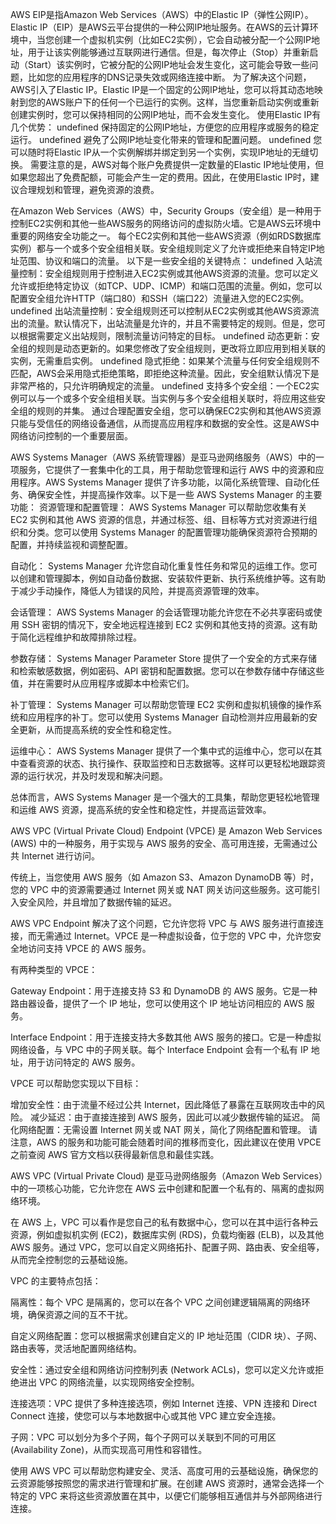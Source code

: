 AWS EIP是指Amazon Web Services（AWS）中的Elastic IP（弹性公网IP）。
Elastic IP（EIP）是AWS云平台提供的一种公网IP地址服务。在AWS的云计算环境中，当您创建一个虚拟机实例（比如EC2实例），它会自动被分配一个公网IP地址，用于让该实例能够通过互联网进行通信。但是，每次停止（Stop）并重新启动（Start）该实例时，它被分配的公网IP地址会发生变化，这可能会导致一些问题，比如您的应用程序的DNS记录失效或网络连接中断。
为了解决这个问题，AWS引入了Elastic IP。Elastic IP是一个固定的公网IP地址，您可以将其动态地映射到您的AWS账户下的任何一个已运行的实例。这样，当您重新启动实例或重新创建实例时，您可以保持相同的公网IP地址，而不会发生变化。
使用Elastic IP有几个优势：
undefined 保持固定的公网IP地址，方便您的应用程序或服务的稳定运行。
undefined 避免了公网IP地址变化带来的管理和配置问题。
undefined 您可以随时将Elastic IP从一个实例解绑并绑定到另一个实例，实现IP地址的无缝切换。
需要注意的是，AWS对每个账户免费提供一定数量的Elastic IP地址使用，但如果您超出了免费配额，可能会产生一定的费用。因此，在使用Elastic IP时，建议合理规划和管理，避免资源的浪费。


在Amazon Web Services（AWS）中，Security Groups（安全组）是一种用于控制EC2实例和其他一些AWS服务的网络访问的虚拟防火墙。它是AWS云环境中重要的网络安全功能之一。
每个EC2实例和其他一些AWS资源（例如RDS数据库实例）都与一个或多个安全组相关联。安全组规则定义了允许或拒绝来自特定IP地址范围、协议和端口的流量。
以下是一些安全组的关键特点：
undefined 入站流量控制：安全组规则用于控制进入EC2实例或其他AWS资源的流量。您可以定义允许或拒绝特定协议（如TCP、UDP、ICMP）和端口范围的流量。例如，您可以配置安全组允许HTTP（端口80）和SSH（端口22）流量进入您的EC2实例。
undefined 出站流量控制：安全组规则还可以控制从EC2实例或其他AWS资源流出的流量。默认情况下，出站流量是允许的，并且不需要特定的规则。但是，您可以根据需要定义出站规则，限制流量访问特定的目标。
undefined 动态更新：安全组的规则是动态更新的。如果您修改了安全组规则，更改将立即应用到相关联的实例，无需重启实例。
undefined 隐式拒绝：如果某个流量与任何安全组规则不匹配，AWS会采用隐式拒绝策略，即拒绝这种流量。因此，安全组默认情况下是非常严格的，只允许明确规定的流量。
undefined 支持多个安全组：一个EC2实例可以与一个或多个安全组相关联。当实例与多个安全组相关联时，将应用这些安全组的规则的并集。
通过合理配置安全组，您可以确保EC2实例和其他AWS资源只能与受信任的网络设备通信，从而提高应用程序和数据的安全性。这是AWS中网络访问控制的一个重要层面。

AWS Systems Manager（AWS 系统管理器）是亚马逊网络服务（AWS）中的一项服务，它提供了一套集中化的工具，用于帮助您管理和运行 AWS 中的资源和应用程序。AWS Systems Manager 提供了许多功能，以简化系统管理、自动化任务、确保安全性，并提高操作效率。以下是一些 AWS Systems Manager 的主要功能：
资源管理和配置管理： AWS Systems Manager 可以帮助您收集有关 EC2 实例和其他 AWS 资源的信息，并通过标签、组、目标等方式对资源进行组织和分类。您可以使用 Systems Manager 的配置管理功能确保资源符合预期的配置，并持续监视和调整配置。

自动化： Systems Manager 允许您自动化重复性任务和常见的运维工作。您可以创建和管理脚本，例如自动备份数据、安装软件更新、执行系统维护等。这有助于减少手动操作，降低人为错误的风险，并提高资源管理的效率。

会话管理： AWS Systems Manager 的会话管理功能允许您在不必共享密码或使用 SSH 密钥的情况下，安全地远程连接到 EC2 实例和其他支持的资源。这有助于简化远程维护和故障排除过程。

参数存储： Systems Manager Parameter Store 提供了一个安全的方式来存储和检索敏感数据，例如密码、API 密钥和配置数据。您可以在参数存储中存储这些值，并在需要时从应用程序或脚本中检索它们。

补丁管理： Systems Manager 可以帮助您管理 EC2 实例和虚拟机镜像的操作系统和应用程序的补丁。您可以使用 Systems Manager 自动检测并应用最新的安全更新，从而提高系统的安全性和稳定性。

运维中心： AWS Systems Manager 提供了一个集中式的运维中心，您可以在其中查看资源的状态、执行操作、获取监控和日志数据等。这样可以更轻松地跟踪资源的运行状况，并及时发现和解决问题。

总体而言，AWS Systems Manager 是一个强大的工具集，帮助您更轻松地管理和运维 AWS 资源，提高系统的安全性和稳定性，并提高运营效率。



AWS VPC (Virtual Private Cloud) Endpoint (VPCE) 是 Amazon Web Services (AWS) 中的一种服务，用于实现与 AWS 服务的安全、高可用连接，无需通过公共 Internet 进行访问。

传统上，当您使用 AWS 服务（如 Amazon S3、Amazon DynamoDB 等）时，您的 VPC 中的资源需要通过 Internet 网关或 NAT 网关访问这些服务。这可能引入安全风险，并且增加了数据传输的延迟。

AWS VPC Endpoint 解决了这个问题，它允许您将 VPC 与 AWS 服务进行直接连接，而无需通过 Internet。VPCE 是一种虚拟设备，位于您的 VPC 中，允许您安全地访问支持 VPCE 的 AWS 服务。

有两种类型的 VPCE：

Gateway Endpoint：用于连接支持 S3 和 DynamoDB 的 AWS 服务。它是一种路由器设备，提供了一个 IP 地址，您可以使用这个 IP 地址访问相应的 AWS 服务。

Interface Endpoint：用于连接支持大多数其他 AWS 服务的接口。它是一种虚拟网络设备，与 VPC 中的子网关联。每个 Interface Endpoint 会有一个私有 IP 地址，用于访问特定的 AWS 服务。

VPCE 可以帮助您实现以下目标：

增加安全性：由于流量不经过公共 Internet，因此降低了暴露在互联网攻击中的风险。
减少延迟：由于直接连接到 AWS 服务，因此可以减少数据传输的延迟。
简化网络配置：无需设置 Internet 网关或 NAT 网关，简化了网络配置和管理。
请注意，AWS 的服务和功能可能会随着时间的推移而变化，因此建议在使用 VPCE 之前查阅 AWS 官方文档以获得最新信息和最佳实践。



AWS VPC (Virtual Private Cloud) 是亚马逊网络服务（Amazon Web Services）中的一项核心功能，它允许您在 AWS 云中创建和配置一个私有的、隔离的虚拟网络环境。

在 AWS 上，VPC 可以看作是您自己的私有数据中心，您可以在其中运行各种云资源，例如虚拟机实例 (EC2)，数据库实例 (RDS)，负载均衡器 (ELB)，以及其他 AWS 服务。通过 VPC，您可以自定义网络拓扑、配置子网、路由表、安全组等，从而完全控制您的云基础设施。

VPC 的主要特点包括：

隔离性：每个 VPC 是隔离的，您可以在各个 VPC 之间创建逻辑隔离的网络环境，确保资源之间的互不干扰。

自定义网络配置：您可以根据需求创建自定义的 IP 地址范围（CIDR 块）、子网、路由表等，灵活地配置网络结构。

安全性：通过安全组和网络访问控制列表 (Network ACLs)，您可以定义允许或拒绝进出 VPC 的网络流量，以实现网络安全控制。

连接选项：VPC 提供了多种连接选项，例如 Internet 连接、VPN 连接和 Direct Connect 连接，使您可以与本地数据中心或其他 VPC 建立安全连接。

子网：VPC 可以划分为多个子网，每个子网可以关联到不同的可用区 (Availability Zone)，从而实现高可用性和容错性。

使用 AWS VPC 可以帮助您构建安全、灵活、高度可用的云基础设施，确保您的云资源能够按照您的需求进行管理和扩展。在创建 AWS 资源时，通常会选择一个特定的 VPC 来将这些资源放置在其中，以便它们能够相互通信并与外部网络进行连接。